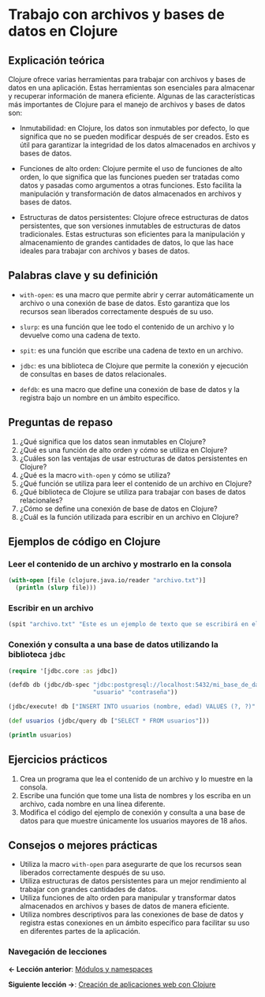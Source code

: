 
# Trabajo con archivos y bases de datos en Clojure

## Explicación teórica
Clojure ofrece varias herramientas para trabajar con archivos y bases de datos en una aplicación. Estas herramientas son esenciales para almacenar y recuperar información de manera eficiente. Algunas de las características más importantes de Clojure para el manejo de archivos y bases de datos son:

- Inmutabilidad: en Clojure, los datos son inmutables por defecto, lo que significa que no se pueden modificar después de ser creados. Esto es útil para garantizar la integridad de los datos almacenados en archivos y bases de datos.

- Funciones de alto orden: Clojure permite el uso de funciones de alto orden, lo que significa que las funciones pueden ser tratadas como datos y pasadas como argumentos a otras funciones. Esto facilita la manipulación y transformación de datos almacenados en archivos y bases de datos.

- Estructuras de datos persistentes: Clojure ofrece estructuras de datos persistentes, que son versiones inmutables de estructuras de datos tradicionales. Estas estructuras son eficientes para la manipulación y almacenamiento de grandes cantidades de datos, lo que las hace ideales para trabajar con archivos y bases de datos.

## Palabras clave y su definición
- `with-open`: es una macro que permite abrir y cerrar automáticamente un archivo o una conexión de base de datos. Esto garantiza que los recursos sean liberados correctamente después de su uso.

- `slurp`: es una función que lee todo el contenido de un archivo y lo devuelve como una cadena de texto.

- `spit`: es una función que escribe una cadena de texto en un archivo.

- `jdbc`: es una biblioteca de Clojure que permite la conexión y ejecución de consultas en bases de datos relacionales.

- `defdb`: es una macro que define una conexión de base de datos y la registra bajo un nombre en un ámbito específico.

## Preguntas de repaso
1. ¿Qué significa que los datos sean inmutables en Clojure?
2. ¿Qué es una función de alto orden y cómo se utiliza en Clojure?
3. ¿Cuáles son las ventajas de usar estructuras de datos persistentes en Clojure?
4. ¿Qué es la macro `with-open` y cómo se utiliza?
5. ¿Qué función se utiliza para leer el contenido de un archivo en Clojure?
6. ¿Qué biblioteca de Clojure se utiliza para trabajar con bases de datos relacionales?
7. ¿Cómo se define una conexión de base de datos en Clojure?
8. ¿Cuál es la función utilizada para escribir en un archivo en Clojure?

## Ejemplos de código en Clojure
### Leer el contenido de un archivo y mostrarlo en la consola
```clojure
(with-open [file (clojure.java.io/reader "archivo.txt")]
  (println (slurp file)))
```

### Escribir en un archivo
```clojure
(spit "archivo.txt" "Este es un ejemplo de texto que se escribirá en el archivo.")
```

### Conexión y consulta a una base de datos utilizando la biblioteca `jdbc`
```clojure
(require '[jdbc.core :as jdbc])

(defdb db (jdbc/db-spec "jdbc:postgresql://localhost:5432/mi_base_de_datos"
                        "usuario" "contraseña"))

(jdbc/execute! db ["INSERT INTO usuarios (nombre, edad) VALUES (?, ?)" "Juan" 30])

(def usuarios (jdbc/query db ["SELECT * FROM usuarios"]))

(println usuarios)
```

## Ejercicios prácticos
1. Crea un programa que lea el contenido de un archivo y lo muestre en la consola.
2. Escribe una función que tome una lista de nombres y los escriba en un archivo, cada nombre en una línea diferente.
3. Modifica el código del ejemplo de conexión y consulta a una base de datos para que muestre únicamente los usuarios mayores de 18 años.

## Consejos o mejores prácticas
- Utiliza la macro `with-open` para asegurarte de que los recursos sean liberados correctamente después de su uso.
- Utiliza estructuras de datos persistentes para un mejor rendimiento al trabajar con grandes cantidades de datos.
- Utiliza funciones de alto orden para manipular y transformar datos almacenados en archivos y bases de datos de manera eficiente.
- Utiliza nombres descriptivos para las conexiones de base de datos y registra estas conexiones en un ámbito específico para facilitar su uso en diferentes partes de la aplicación.

### Navegación de lecciones

**<- Lección anterior**: [Módulos y namespaces](modulos_y_namespaces.md)

**Siguiente lección ->**: [Creación de aplicaciones web con Clojure](creacion_de_aplicaciones_web_con_clojure.md)
